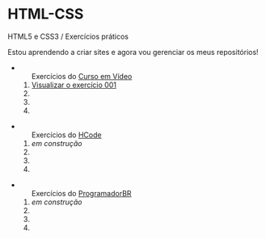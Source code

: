 # HTML-CSS
 HTML5 e CSS3 / Exercícios práticos

Estou aprendendo a criar sites e agora vou gerenciar os meus repositórios!

<ul>
  <li>
   <ol type="1">Exercícios do <a href="https://www.youtube.com/watch?v=jgQjeqGRdgA">Curso em Vídeo</a>
    <li><a href="https://llucasbrasil.github.io/HTML-CSS/CursoemVideo/Ex001/index.html">Visualizar o exercício 001</a></li>
    <li></li>
    <li></li>
    <li></li>
   </ol>
 </li>
</ul>
<ul>
  <li>
  <ol type="1">Exercícios do <a href="https://www.youtube.com/watch?v=t8TMQPS_7sc&list=PL-u8JWLN6xasK6rdmAu4YYofbKVashSVT">HCode</a>
    <li> <em>em construção</em> </li>
    <li></li>
    <li></li>
    <li></li>
  </ol>
 </li>
</ul>
<ul>
  <li>
  <ol type="1">Exercícios do <a href="https://programadorbr.com/">ProgramadorBR</a>
    <li> <em>em construção</em> </li>
    <li></li>
    <li></li>
    <li></li>
  </ol>
 </li>
</ul>
